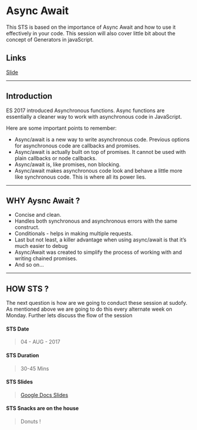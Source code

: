 # Async Await
This STS is based on the importance of Async Await and how to use it effectively in your code. This session will also cover little bit about the concept of Generators in javaScript.

## Links
[Slide](http://bit.ly/2Gm15gB)
___
## Introduction
ES 2017 introduced Asynchronous functions. Async functions are essentially a cleaner way to work with asynchronous code in JavaScript.

Here are some important points to remember:

* Async/await is a new way to write asynchronous code. Previous options for asynchronous code are callbacks and promises.
* Async/await is actually built on top of promises. It cannot be used with plain callbacks or node callbacks.
* Async/await is, like promises, non blocking.
* Async/await makes asynchronous code look and behave a little more like synchronous code. This is where all its power lies.

___

## WHY Aysnc Await ?

* Concise and clean.
* Handles both synchronous and asynchronous errors with the same construct.
* Conditionals - helps in making multiple requests.
* Last but not least, a killer advantage when using async/await is that it’s much easier to debug
* Async/Await was created to simplify the process of working with and writing chained promises.
* And so on...

___

## HOW STS ?

The next question is how are we going to conduct these session at sudofy. As mentioned above we are going to do this every alternate week on Monday. Further lets discuss the flow of the session 

#### STS Date
> 04 - AUG - 2017

#### STS Duration
> 30-45 Mins 


#### STS Slides
> [Google Docs Slides](https://www.google.com/slides/about/)

#### STS Snacks are on the house
> Donuts !
